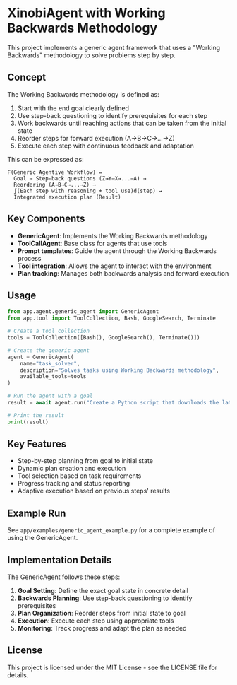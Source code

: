 # XinobiAgent with Working Backwards Methodology

This project implements a generic agent framework that uses a "Working Backwards" methodology to solve problems step by step.

## Concept

The Working Backwards methodology is defined as:

1. Start with the end goal clearly defined
2. Use step-back questioning to identify prerequisites for each step
3. Work backwards until reaching actions that can be taken from the initial state
4. Reorder steps for forward execution (A→B→C→...→Z)
5. Execute each step with continuous feedback and adaptation

This can be expressed as:

```
F(Generic Agentive Workflow) = 
  Goal → Step-back questions (Z→Y→X→...→A) →
  Reordering (A→B→C→...→Z) →
  ∫(Each step with reasoning + tool use)d(step) →
  Integrated execution plan (Result)
```

## Key Components

- **GenericAgent**: Implements the Working Backwards methodology
- **ToolCallAgent**: Base class for agents that use tools
- **Prompt templates**: Guide the agent through the Working Backwards process
- **Tool integration**: Allows the agent to interact with the environment
- **Plan tracking**: Manages both backwards analysis and forward execution

## Usage

```python
from app.agent.generic_agent import GenericAgent
from app.tool import ToolCollection, Bash, GoogleSearch, Terminate

# Create a tool collection
tools = ToolCollection([Bash(), GoogleSearch(), Terminate()])

# Create the generic agent
agent = GenericAgent(
    name="task_solver",
    description="Solves tasks using Working Backwards methodology",
    available_tools=tools
)

# Run the agent with a goal
result = await agent.run("Create a Python script that downloads the latest Bitcoin price")

# Print the result
print(result)
```

## Key Features

- Step-by-step planning from goal to initial state
- Dynamic plan creation and execution
- Tool selection based on task requirements
- Progress tracking and status reporting
- Adaptive execution based on previous steps' results

## Example Run

See `app/examples/generic_agent_example.py` for a complete example of using the GenericAgent.

## Implementation Details

The GenericAgent follows these steps:

1. **Goal Setting**: Define the exact goal state in concrete detail
2. **Backwards Planning**: Use step-back questioning to identify prerequisites
3. **Plan Organization**: Reorder steps from initial state to goal
4. **Execution**: Execute each step using appropriate tools
5. **Monitoring**: Track progress and adapt the plan as needed

## License

This project is licensed under the MIT License - see the LICENSE file for details.
